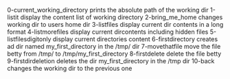0-current_working_directory prints the absolute path of the working dir
1-listit display the content list of working directory
2-bring_me_home changes working dir to users home dir
3-listfiles display current dir contents in a long format
4-listmorefiles display current dircontents including hidden files
5-listfilesdigitonly display current directories content
6-firstdirectory creates ad dir named my_first_directory in the /tmp/ dir
7-movethatfile move the file betty from /tmp/ to /tmp/my_first_directory
8-firstdelete delete the file betty
9-firstdirdeletion deletes the dir my_first_directory in the /tmp dir
10-back changes the working dir to the previous one
